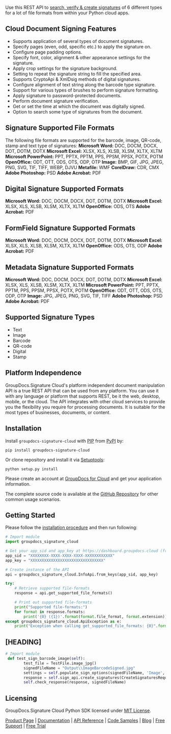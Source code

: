 Use this REST API to [search, verify & create signatures](https://products.groupdocs.cloud/signature/python) of 6 different types for a lot of file formats from within your Python cloud apps.

## Cloud Document Signing Features

- Supports application of several types of document signatures.
- Specify pages (even, odd, specific etc.) to apply the signature on.
- Configure page padding options.
- Specify font, color, alignment & other appearance settings for the signature.
- Apply crop settings for the signature background.
- Setting to repeat the signature string to fill the specified area.
- Supports CryptoApi & XmlDsig methods of digital signatures.
- Configure alignment of text string along the barcode type signature.
- Support for various types of brushes to perform signature formatting.
- Apply signature to password-protected documents.
- Perform document signature verification.
- Get or set the time at which the document was digitally signed.
- Option to search some type of signatures from the document.

## Signature Supported File Formats

The following file formats are supported for the barcode, image, QR-code, stamp and text type of signatures:
**Microsoft Word:** DOC, DOCM, DOCX, DOT, DOTM, DOTX
**Microsoft Excel:** XLSX, XLS, XLSB, XLSM, XLTX, XLTM
**Microsoft PowerPoint:** PPT, PPTX, PPTM, PPS, PPSM, PPSX, POTX, POTM
**OpenOffice:** ODT, OTT, ODS, OTS, ODP, OTP
**Image:** BMP, GIF, JPG, JPEG, PNG, SVG, TIF, TIFF, WEBP, DJVU
**Metafile:** WMF
**CorelDraw:** CDR, CMX
**Adobe Photoshop:** PSD
**Adobe Acrobat:** PDF

## Digital Signature Supported Formats

**Microsoft Word:** DOC, DOCM, DOCX, DOT, DOTM, DOTX
**Microsoft Excel:** XLSX, XLS, XLSB, XLSM, XLTX, XLTM
**OpenOffice:** ODS, OTS
**Adobe Acrobat:** PDF

## FormField Signature Supported Formats

**Microsoft Word:** DOC, DOCM, DOCX, DOT, DOTM, DOTX
**Microsoft Excel:** XLSX, XLS, XLSB, XLSM, XLTX, XLTM
**OpenOffice:** ODS, OTS, ODP
**Adobe Acrobat:** PDF

## Metadata Signature Supported Formats

**Microsoft Word:** DOC, DOCM, DOCX, DOT, DOTM, DOTX
**Microsoft Excel:** XLSX, XLS, XLSB, XLSM, XLTX, XLTM
**Microsoft PowerPoint:** PPT, PPTX, PPTM, PPS, PPSM, PPSX, POTX, POTM
**OpenOffice:** ODT, OTT, ODS, OTS, ODP, OTP
**Image:** JPG, JPEG, PNG, SVG, TIF, TIFF
**Adobe Photoshop:** PSD
**Adobe Acrobat:** PDF

## Supported Signature Types

- Text
- Image
- Barcode
- QR-code
- Digital
- Stamp

## Platform Independence

GroupDocs.Signature Cloud's platform independent document manipulation API is a true REST API that can be used from any platform. You can use it with any language or platform that supports REST, be it the web, desktop, mobile, or the cloud. The API integrates with other cloud services to provide you the flexibility you require for processing documents. It is suitable for the most types of businesses, documents, or content.

## Installation

Install `groupdocs-signature-cloud` with [PIP](https://pypi.org/project/pip/) from [PyPI](https://pypi.org/) by:

`pip install groupdocs-signature-cloud`

Or clone repository and install it via [Setuptools](http://pypi.python.org/pypi/setuptools):

`python setup.py install`

Please create an account at [GroupDocs for Cloud](https://dashboard.groupdocs.cloud/#/apps) and get your application information.

The complete source code is available at the [GitHub Repository](https://github.com/groupdocs-signature-cloud/groupdocs-signature-cloud-python) for other common usage scenarios.

## Getting Started

Please follow the [installation procedure](https://pypi.org/project/groupdocs-signature-cloud/#installation) and then run following:

```python
# Import module
import groupdocs_signature_cloud

# Get your app_sid and app_key at https://dashboard.groupdocs.cloud (free registration is required).
app_sid = "XXXXXXXX-XXXX-XXXX-XXXX-XXXXXXXXXXXX"
app_key = "XXXXXXXXXXXXXXXXXXXXXXXXXXXXXXXX"

# Create instance of the API
api = groupdocs_signature_cloud.InfoApi.from_keys(app_sid, app_key)

try:
    # Retrieve supported file-formats
    response = api.get_supported_file_formats()

    # Print out supported file-formats
    print("Supported file-formats:")
    for format in response.formats:
        print('{0} ({1})'.format(format.file_format, format.extension)) 
except groupdocs_signature_cloud.ApiException as e:
    print("Exception when calling get_supported_file_formats: {0}".format(e.message))
```

## [HEADING]

```python
# Import module
 def test_sign_barcode_image(self):
        test_file = TestFile.image_jpg()
        signedFileName = "Output\\ImageBarcodeSigned.jpg"
        settings = self.populate_sign_options(signedFileName, 'Image', test_file)
        response = self.sign_api.create_signatures(CreateSignaturesRequest(settings))
        self.check_response(response, signedFileName)
```

## Licensing

GroupDocs.Signature Cloud Python SDK licensed under [MIT License](http://github.com/groupdocs-signature-cloud/groupdocs-signature-cloud-python/LICENSE).


[Product Page](https://products.groupdocs.cloud/signature/python) | [Documentation](https://wiki.groupdocs.cloud/signaturecloud/) | [API Reference](https://apireference.groupdocs.cloud/signature/) | [Code Samples](https://github.com/groupdocs-signature-cloud/groupdocs-signature-cloud-python) | [Blog](https://blog.groupdocs.cloud/category/signature/) | [Free Support](https://forum.groupdocs.cloud/c/signature) | [Free Trial](https://dashboard.groupdocs.cloud/#/apps)